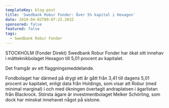 ```yaml
---
templateKey: blog-post
title: 'Swedbank Robur Fonder: Över 5% kapital i Hexagon'
date: 2019-04-02T09:07:22.203Z
sponsored: false
featured: false
tags:
  - Swedbank Robur Fonder
---
```

STOCKHOLM (Fonder Direkt) Swedbank Robur Fonder har ökat sitt innehav i mätteknikbolaget Hexagon till 5,01 procent av kapitalet.



Det framgår av ett flaggningsmeddelande.



Fondbolaget har därmed på drygt ett år gått från 3,41 till dagens 5,01 procent av kapitalet, enligt data från Holdings, som visar att Robur (med minimal marginal) i och med ökningen övertagit andraplatsen i ägarlistan från Blackrock. Största ägare är investmentbolaget Melker Schörling, som dock har minskat innehavet något på sistone.
